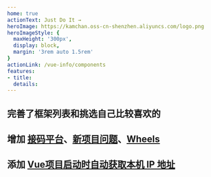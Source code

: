 ```yaml
---
home: true
actionText: Just Do It →
heroImage: https://kamchan.oss-cn-shenzhen.aliyuncs.com/logo.png
heroImageStyle: {
  maxHeight: '300px',
  display: block,
  margin: '3rem auto 1.5rem'
}
actionLink: /vue-info/components
features:
- title: 
  details:
---
```


## 完善了框架列表和挑选自己比较喜欢的
## 增加 [接码平台](/tools/sms-code.html#国内)、[新项目问题](/bug/mqsyzt.html)、[Wheels](/wheels/store.html)
## 添加 [Vue项目启动时自动获取本机 IP 地址](/wheels/utils.html#vue项目启动时自动获取本机-ip-地址)

<script type="text/javascript">
  export default{
    mounted(){
      document.getElementsByTagName('span')[10].style.cursor = 'pointer';
      document.getElementsByTagName('span')[10].children[1].target = 'blank';
      document.getElementsByTagName('span')[10].children[1].href='http://www.beian.miit.gov.cn'
    }
  }
</script>
